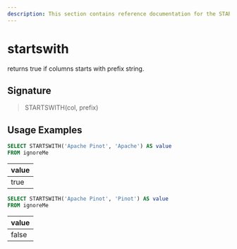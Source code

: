 ```yaml
---
description: This section contains reference documentation for the STARTSWITH function.
---
```


# startswith

returns true if columns starts with prefix string.

## Signature

> STARTSWITH(col, prefix)

## Usage Examples

```sql
SELECT STARTSWITH('Apache Pinot', 'Apache') AS value
FROM ignoreMe
```

| value |
| ----- |
| true  |

```sql
SELECT STARTSWITH('Apache Pinot', 'Pinot') AS value
FROM ignoreMe
```

| value |
| ----- |
| false |
